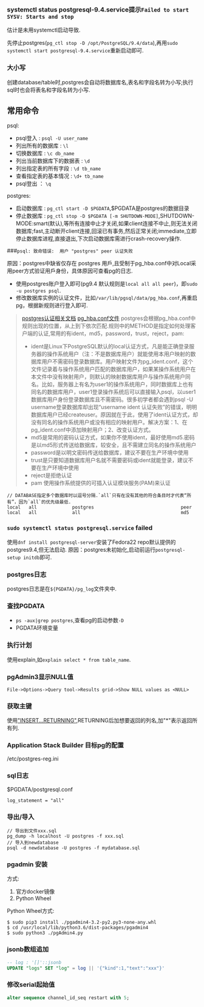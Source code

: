 ### systemctl status postgresql-9.4.service提示`Failed to start SYSV: Starts and stop`

估计是未用systemctl启动导致.

先停止postgres(`pg_ctl stop -D /opt/PostgreSQL/9.4/data`),再用`sudo systemctl start postgresql-9.4.service`重新启动即可.

### 大小写

创建database/table时,postgres会自动将数据库名,表名和字段名转为小写;执行sql时也会将表名和字段名转为小写.

## 常用命令

psql:

- psql登入 : `psql -U user_name`
- 列出所有的数据库 : `\l`
- 切换数据库 : `\c db_name`
- 列出当前数据库下的数据表 : `\d`
- 列出指定表的所有字段 : `\d tb_name`
- 查看指定表的基本情况 : `\d+ tb_name`
- psql登出 ： `\q`

postgres:

- 启动数据库 : `pg_ctl start -D $PGDATA`,$PGDATA是postgres的数据目录
- 停止数据库 : `pg_ctl stop -D $PGDATA [-m SHUTDOWN-MODE]`,SHUTDOWN-MODE:smart(默认),等所有连接中止才关闭,如果client连接不中止,则无法关闭数据库;fast,主动断开client连接,回滚已有事务,然后正常关闭;immediate,立即停止数据库进程,直接退出,下次启动数据库需进行crash-recovery操作.

###`psql: 致命错误:  用户 "postgres" peer 认证失败`

原因：postgres中缺省仅存在 postgres 用戶,且受制于pg_hba.conf中对Local采用peer方式验证用戶身份，具体原因可查看pg的日志.

- 使用postgres账户登入即可(pg9.4 默认规则是`local all all peer`)，即`sudo -u postgres psql`.
- 修改数据库实例的认证文件，比如`/var/lib/pgsql/data/pg_hba.conf`,再重启pg，根据新规则进行登入即可.

>[postgres认证相关文档](http://postgres.cn/docs/9.5/auth-methods.html#AUTH-PASSWORD)
>[pg_hba.conf文件](http://www.postgres.cn/docs/9.5/auth-pg-hba-conf.html)
>postgres会根据pg_hba.conf中规则出现的位置，从上到下依次匹配.规则中的METHOD是指定如何处理客户端的认证,常用的有ident，md5，password，trust，reject，pam:
>- ident是Linux下PostgreSQL默认的local认证方式，凡是能正确登录服务器的操作系统用户（注：不是数据库用户）就能使用本用户映射的数据库用户不需密码登录数据库。用户映射文件为pg_ident.conf，这个文件记录着与操作系统用户匹配的数据库用户，如果某操作系统用户在本文件中没有映射用户，则默认的映射数据库用户与操作系统用户同名。比如，服务器上有名为user1的操作系统用户，同时数据库上也有同名的数据库用户，user1登录操作系统后可以直接输入psql，以user1数据库用户身份登录数据库且不需密码。很多初学者都会遇到psql -U username登录数据库却出现“username ident 认证失败”的错误，明明数据库用户已经createuser。原因就在于此，使用了ident认证方式，却没有同名的操作系统用户或没有相应的映射用户。解决方案：1、在pg_ident.conf中添加映射用户；2、改变认证方式。
>- md5是常用的密码认证方式，如果你不使用ident，最好使用md5.密码是以md5形式传送给数据库，较安全，且不需建立同名的操作系统用户
>- password是以明文密码传送给数据库，建议不要在生产环境中使用
>- trust是只要知道数据库用户名就不需要密码或ident就能登录，建议不要在生产环境中使用
>- reject是拒绝认证
>- pam 	使用操作系统提供的可插入认证模块服务(PAM)来认证

```
// DATABASE指定多个数据库时以逗号分隔.`all`只有在没有其他的符合条目时才代表“所有”，因为`all`的优先级最低.
local   all             postgres                                peer
local   all             all                                     md5
```

### `sudo systemctl status postgresql.service` failed

使用`dnf install postgresql-server`安装了Fedora22 repo默认提供的postgres9.4,但无法启动.
原因：postgres未初始化,启动前运行`postgresql-setup initdb`即可.

### postgres日志

postgres日志是在`${PGDATA}/pg_log`文件夹中.

### 查找PGDATA

- `ps -aux|grep postgres`,查看pg的启动参数`-D`
- PGDATA环境变量

### 执行计划

使用explain,如`explain select * from table_name`.

### pgAdmin3显示NULL值
`File->Options->Query tool->Results grid->Show NULL values as <NULL>`

### 获取主键

使用["INSERT...RETURNING"](http://postgres.cn/docs/9.4/sql-insert.html),RETURNING后加想要返回的列名,加"*"表示返回所有列.

### Application Stack Builder 目标pg的配置

/etc/postgres-reg.ini

### sql日志

$PGDATA/postgresql.conf
```
log_statement = "all"
```

### 导出/导入

```
// 导出到文件xxx.sql
pg_dump -h localhost -U postgres -f xxx.sql
// 导入到newdatabase
psql -d newdatabase -U postgres -f mydatabase.sql
```

### pgadmin 安装
方式:
1. 官方docker镜像
2. Python Wheel

Python Wheel方式:
```shell
$ sudo pip3 install ./pgadmin4-3.2-py2.py3-none-any.whl
$ cd /usr/local/lib/python3.6/dist-packages/pgadmin4
$ sudo python3 ./pgAdmin4.py
```

### jsonb数组追加
```sql
-- log : '[]'::jsonb
UPDATE "logs" SET "log" = log || '{"kind":1,"text":"xxx"}'
```

### 修改serial起始值
```sql
alter sequence channel_id_seq restart with 5;
```